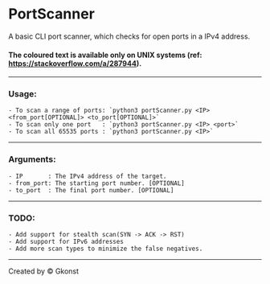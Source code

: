 # PortScanner

A basic CLI port scanner, which checks for open ports in a IPv4 address.

#### The coloured text is available only on UNIX systems (ref: https://stackoverflow.com/a/287944).
----------------------------------------------------------------------------------------------------

### Usage:
	- To scan a range of ports: `python3 portScanner.py <IP> <from_port[OPTIONAL]> <to_port[OPTIONAL]>`
	- To scan only one port   : `python3 portScanner.py <IP> <port>`
	- To scan all 65535 ports : `python3 portScanner.py <IP>`

----------------------------------------------------------------------------------------------------

### Arguments:
	- IP       : The IPv4 address of the target.
	- from_port: The starting port number. [OPTIONAL]
	- to_port  : The final port number. [OPTIONAL]

----------------------------------------------------------------------------------------------------

### TODO:
	- Add support for stealth scan(SYN -> ACK -> RST)
	- Add support for IPv6 addresses
	- Add more scan types to minimize the false negatives.

----------------------------------------------------------------------------------------------------

Created by © Gkonst
